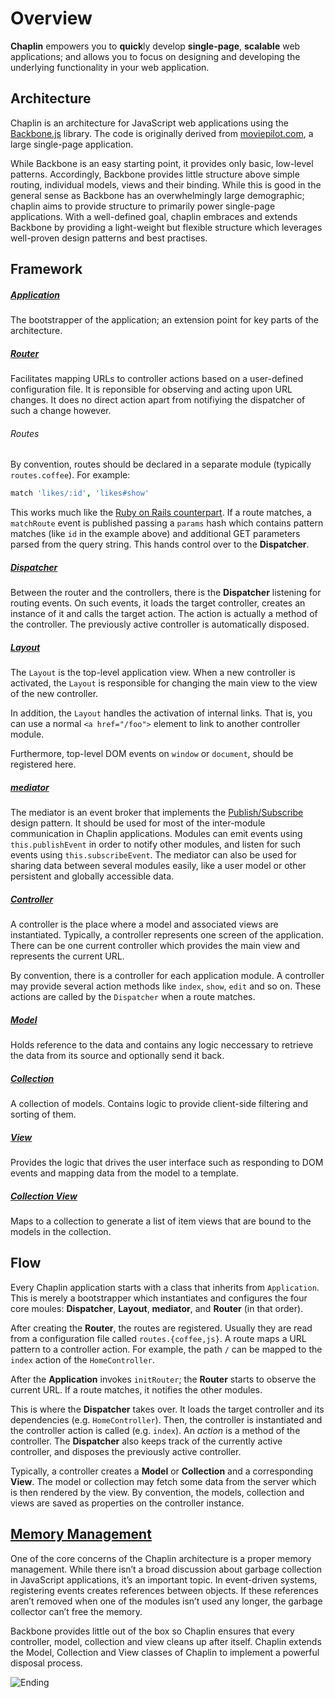 # Overview
**Chaplin** empowers you to **quick**ly develop **single-page**, **scalable**
web applications; and allows you to focus on designing and developing
the underlying functionality in your web application.

## Architecture
Chaplin is an architecture for JavaScript web applications using
the [Backbone.js][] library. The code is originally derived
from [moviepilot.com][], a large single-page application.

While Backbone is an easy starting point, it provides only basic,
low-level patterns. Accordingly, Backbone provides little structure above
simple routing, individual models, views and their binding. While this is good
in the general sense as Backbone has an overwhelmingly large demographic;
chaplin aims to provide structure to primarily power single-page applications.
With a well-defined goal, chaplin embraces and extends Backbone by
providing a light-weight but flexible structure which leverages well-proven
design patterns and best practises.

[Backbone.js]: http://documentcloud.github.com/backbone/
[moviepilot.com]: http://moviepilot.com/

## Framework
##### [Application][]
The bootstrapper of the application; an extension point for key
parts of the architecture.

[Application]: ./chaplin.application.md

##### [Router][]
Facilitates mapping URLs to controller actions based on a
user-defined configuration file. It is reponsible for observing and acting
upon URL changes. It does no direct action apart from notifiying the dispatcher
of such a change however.

###### Routes
By convention, routes should be declared in a separate module (typically
`routes.coffee`). For example:

```coffee
match 'likes/:id', 'likes#show'
```

This works much like the [Ruby on Rails counterpart][]. If a route matches,
a `matchRoute` event is published passing a `params` hash which contains
pattern matches (like `id` in the example above) and additional GET parameters
parsed from the query string. This hands control over to the **Dispatcher**.

[Ruby on Rails counterpart]: http://guides.rubyonrails.org/routing.html
[Router]: ./chaplin.router.md

##### [Dispatcher][]
Between the router and the controllers, there is the **Dispatcher** listening
for routing events. On such events, it loads the target controller, creates an
instance of it and calls the target action. The action is actually a method
of the controller. The previously active controller is automatically disposed.

[Dispatcher]: ./chaplin.dispatcher.md

##### [Layout][]
The `Layout` is the top-level application view. When a new controller is
activated, the `Layout` is responsible for changing the main view to the
view of the new controller.

In addition, the `Layout` handles the activation of internal links. That is,
you can use a normal `<a href="/foo">` element to link to another
controller module.

Furthermore, top-level DOM events on `window` or `document`, should be
registered here.

[Layout]: ./chaplin.layout.md

##### [mediator][]
The mediator is an event broker that implements the [Publish/Subscribe]()
design pattern. It should be used for most of the inter-module communication
in Chaplin applications. Modules can emit events using `this.publishEvent`
in order to notify other modules, and listen for such events
using `this.subscribeEvent`. The mediator can also be used for sharing data
between several modules easily, like a user model or other
persistent and globally accessible data.

[Publish/Subscribe]: http://en.wikipedia.org/wiki/Publish/Subscribe
[mediator]: ./chaplin.mediator.md

##### [Controller][]
A controller is the place where a model and associated views are instantiated.
Typically, a controller represents one screen of the application. There can be
one current controller which provides the main view and represents the
current URL.

By convention, there is a controller for each application module. A controller
may provide several action methods like `index`, `show`, `edit` and so on.
These actions are called by the `Dispatcher` when a route matches.

[Controller]: ./chaplin.controller.md

##### [Model][]
Holds reference to the data and contains any logic neccessary to retrieve the
data from its source and optionally send it back.

[Model]: ./chaplin.model.md

##### [Collection][]
A collection of models. Contains logic to provide client-side filtering and
sorting of them.

[Collection]: ./chaplin.collection.md

##### [View][]
Provides the logic that drives the user interface such as responding to DOM
events and mapping data from the model to a template.

[View]: ./chaplin.view.md

##### [Collection View][]
Maps to a collection to generate a list of item views that are bound to
the models in the collection.

[Collection View]: ./chaplin.collection.view.md

## Flow
Every Chaplin application starts with a class that inherits
from `Application`. This is merely a bootstrapper which instantiates and
configures the four core moules: **Dispatcher**, **Layout**, **mediator**, and
**Router** (in that order).

After creating the **Router**, the routes are registered. Usually they are
read from a configuration file called  `routes.{coffee,js}`. A route maps a
URL pattern to a controller action. For example, the path `/` can be mapped to
the `index` action of the `HomeController`.

After the **Application** invokes `initRouter`; the **Router** starts to
observe the current URL. If a route matches, it notifies the other modules.

This is where the **Dispatcher** takes over. It loads the target controller
and its dependencies (e.g. `HomeController`). Then, the controller is
instantiated and the controller action is called (e.g. `index`). An *action*
is a method of the controller. The **Dispatcher** also keeps track of the
currently active controller, and disposes the previously active controller.

Typically, a controller creates a **Model** or **Collection** and
a corresponding **View**. The model or collection may fetch some data
from the server which is then rendered by the view. By convention,
the models, collection and views are saved as properties on
the controller instance.

## [Memory Management][]
One of the core concerns of the Chaplin architecture is a proper
memory management. While there isn’t a broad discussion about garbage
collection in JavaScript applications, it’s an important topic.
In event-driven systems, registering events creates references between objects.
If these references aren’t removed when one of the modules isn’t
used any longer, the garbage collector can’t free the memory.

Backbone provides little out of the box so Chaplin ensures that every
controller, model, collection and view cleans up after itself. Chaplin
extends the Model, Collection and View classes of Chaplin to implement
a powerful disposal process.

[Memory Management]: ./disposal.md

![Ending](http://s3.amazonaws.com/imgly_production/3362023/original.jpg)

